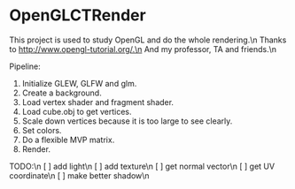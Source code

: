 # OpenGLCTRender

This project is used to study OpenGL and do the whole rendering.\n
Thanks to http://www.opengl-tutorial.org/.\n
And my professor, TA and friends.\n

Pipeline:
1. Initialize GLEW, GLFW and glm.
2. Create a background.
3. Load vertex shader and fragment shader.
4. Load cube.obj to get vertices.
5. Scale down vertices because it is too large to see clearly.
6. Set colors.
7. Do a flexible MVP matrix.
8. Render.

TODO:\n
[ ] add light\n
[ ] add texture\n
[ ] get normal vector\n
[ ] get UV coordinate\n
[ ] make better shadow\n